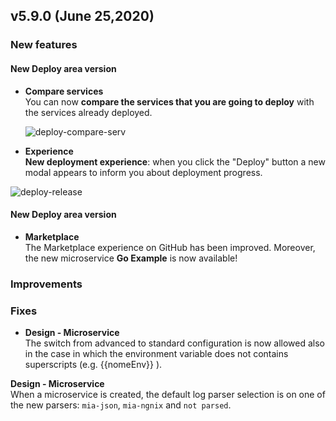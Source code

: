 ## v5.9.0 (June 25,2020)

### New features

#### New Deploy area version

* **Compare services**        
    You can now **compare the services that you are going to deploy** with the services already deployed.

    ![deploy-compare-serv](himg/deploy-compare-serv.png)

* **Experience**       
    **New deployment experience**: when you click the "Deploy" button a new modal appears to inform you about deployment progress.

![deploy-release](hmg/deploy-release.png)


#### New Deploy area version

* **Marketplace**      
    The Marketplace experience on GitHub has been improved. Moreover, the new microservice **Go Example** is now available!

### Improvements



### Fixes

* **Design - Microservice**      
    The switch from advanced to standard configuration is now allowed also in the case in which the environment variable does not contains superscripts (e.g. {{nomeEnv}} ).

 **Design - Microservice**      
    When a microservice is created, the default log parser selection is on one of the new parsers: `mia-json`, `mia-ngnix` and `not parsed`.

